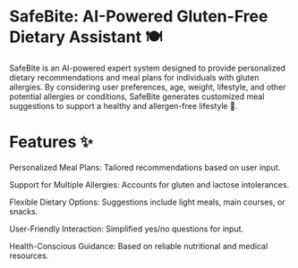 # SafeBite: AI-Powered Gluten-Free Dietary Assistant 🍽️
SafeBite is an AI-powered expert system designed to provide personalized dietary recommendations and meal plans for individuals with gluten allergies. By considering user preferences, age, weight, lifestyle, and other potential allergies or conditions, SafeBite generates customized meal suggestions to support a healthy and allergen-free lifestyle 🌱.

# Features ✨

Personalized Meal Plans: Tailored recommendations based on user input. 

Support for Multiple Allergies: Accounts for gluten and lactose intolerances. 

Flexible Dietary Options: Suggestions include light meals, main courses, or snacks. 

User-Friendly Interaction: Simplified yes/no questions for input. 

Health-Conscious Guidance: Based on reliable nutritional and medical resources. 
